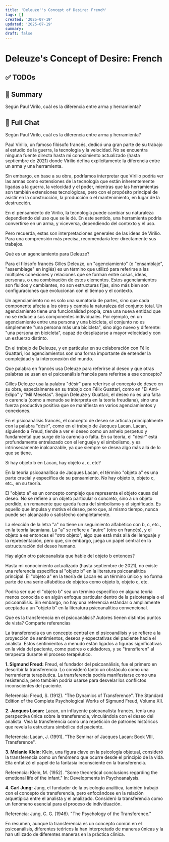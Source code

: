 ```yaml
---
title: 'Deleuze''s Concept of Desire: French'
tags: []
created: '2025-07-19'
updated: '2025-07-19'
summary:
draft: false
---
```


# Deleuze's Concept of Desire: French

## ✅ TODOs


## 📌 Summary
Según Paul Virilo, cuál es la diferencia entre arma y herramienta?

## 🧠 Full Chat


Según Paul Virilo, cuál es la diferencia entre arma y herramienta?

Paul Virilio, un famoso filósofo francés, dedicó una gran parte de su trabajo al estudio de la guerra, la tecnología y la velocidad. No se encuentra ninguna fuente directa hasta mi conocimiento actualizado (hasta septiembre de 2021) donde Virilio defina explícitamente la diferencia entre un arma y una herramienta. 

Sin embargo, en base a su obra, podríamos interpretar que Virilio podría ver las armas como extensiones de la tecnología que están inherentemente ligadas a la guerra, la velocidad y el poder, mientras que las herramientas son también extensiones tecnológicas, pero con el propósito principal de asistir en la construcción, la producción o el mantenimiento, en lugar de la destrucción. 

En el pensamiento de Virilio, la tecnología puede cambiar su naturaleza dependiendo del uso que se le dé. En este sentido, una herramienta podría convertirse en un arma, y viceversa, dependiendo del contexto y el uso. 

Pero recuerda, estas son interpretaciones generales de las ideas de Virilio. Para una comprensión más precisa, recomendaría leer directamente sus trabajos.

Qué es un agenciamiento para Deleuze?

Para el filósofo francés Gilles Deleuze, un "agenciamiento" (o "ensamblaje", "assemblage" en inglés) es un término que utilizó para referirse a las múltiples conexiones y relaciones que se forman entre cosas, ideas, personas, o una combinación de estos elementos. Estos agenciamientos son fluidos y cambiantes, no son estructuras fijas, sino más bien son configuraciones que evolucionan con el tiempo y el contexto.

Un agenciamiento no es solo una sumatoria de partes, sino que cada componente afecta a los otros y cambia la naturaleza del conjunto total. Un agenciamiento tiene una funcionalidad propia, crea una nueva entidad que no se reduce a sus componentes individuales. Por ejemplo, en un agenciamiento entre una persona y una bicicleta, el conjunto no es simplemente "una persona más una bicicleta", sino algo nuevo y diferente: "una persona en bicicleta", capaz de desplazarse a mayor velocidad y con un esfuerzo distinto.

En el trabajo de Deleuze, y en particular en su colaboración con Félix Guattari, los agenciamientos son una forma importante de entender la complejidad y la interconexión del mundo.

Que palabra en francés usa Deleuze para referirse al deseo y que otras palabras se usan en el psicoanálisis francés para referirse a ese concepto?

Gilles Deleuze usa la palabra "désir" para referirse al concepto de deseo en su obra, especialmente en su trabajo con Félix Guattari, como en "El Anti-Edipo" y "Mil Mesetas". Según Deleuze y Guattari, el deseo no es una falta o carencia (como a menudo se interpreta en la teoría freudiana), sino una fuerza productiva positiva que se manifiesta en varios agenciamientos y conexiones.

En el psicoanálisis francés, el concepto de deseo se articula principalmente con la palabra "désir", como en el trabajo de Jacques Lacan. Lacan, siguiendo a Freud, tiende a ver el deseo como un anhelo perpetuo y fundamental que surge de la carencia o falta. En su teoría, el "désir" está profundamente entrelazado con el lenguaje y el simbolismo, y es intrínsecamente inalcanzable, ya que siempre se desea algo más allá de lo que se tiene.

Si hay objeto b en Lacan, hay objeto a, c, etc?

En la teoría psicoanalítica de Jacques Lacan, el término "objeto a" es una parte crucial y específica de su pensamiento. No hay objeto b, objeto c, etc., en su teoría.

El "objeto a" es un concepto complejo que representa el objeto causa del deseo. No se refiere a un objeto particular o concreto, sino a un objeto perdido, un remanente que queda fuera del simbolismo y el significado. Es aquello que impulsa y motiva el deseo, pero que, al mismo tiempo, nunca puede ser alcanzado o satisfecho completamente.

La elección de la letra "a" no tiene un seguimiento alfabético con b, c, etc., en la teoría lacaniana. La "a" se refiere a "autre" (otro en francés), y el objeto a es entonces el "otro objeto", algo que está más allá del lenguaje y la representación, pero que, sin embargo, juega un papel central en la estructuración del deseo humano.

Hay algún otro psicoanalista que hable del objeto b entonces?

Hasta mi conocimiento actualizado (hasta septiembre de 2021), no existe una referencia específica al "objeto b" en la literatura psicoanalítica principal. El "objeto a" en la teoría de Lacan es un término único y no forma parte de una serie alfabética de objetos como objeto b, objeto c, etc.

Podría ser que el "objeto b" sea un término específico en alguna teoría menos conocida o en algún enfoque particular dentro de la psicoterapia o el psicoanálisis. Sin embargo, no hay una referencia estándar o ampliamente aceptada a un "objeto b" en la literatura psicoanalítica convencional.

Que es la transferencia en el psicoanálisis? Autores tienen distintos puntos de vista? Comparte referencias

La transferencia es un concepto central en el psicoanálisis y se refiere a la proyección de sentimientos, deseos y expectativas del paciente hacia el analista. Estos sentimientos a menudo están ligados a figuras significativas en la vida del paciente, como padres o cuidadores, y se "transfieren" al terapeuta durante el proceso terapéutico.

**1. Sigmund Freud:**
Freud, el fundador del psicoanálisis, fue el primero en describir la transferencia. Lo consideró tanto un obstáculo como una herramienta terapéutica. La transferencia podría manifestarse como una resistencia, pero también podría usarse para desvelar los conflictos inconscientes del paciente.

Referencia: Freud, S. (1912). "The Dynamics of Transference". The Standard Edition of the Complete Psychological Works of Sigmund Freud, Volume XII.

**2. Jacques Lacan:**
Lacan, un influyente psicoanalista francés, tenía una perspectiva única sobre la transferencia, vinculándola con el deseo del analista. Veía la transferencia como una repetición de patrones históricos que revela la estructura simbólica del paciente.

Referencia: Lacan, J. (1991). "The Seminar of Jacques Lacan: Book VIII, Transference".

**3. Melanie Klein:**
Klein, una figura clave en la psicología objetual, consideró la transferencia como un fenómeno que ocurre desde el principio de la vida. Ella enfatizó el papel de la fantasía inconsciente en la transferencia.

Referencia: Klein, M. (1952). "Some theoretical conclusions regarding the emotional life of the infant." In: Developments in Psychoanalysis.

**4. Carl Jung:**
Jung, el fundador de la psicología analítica, también trabajó con el concepto de transferencia, pero enfocándose en la relación arquetípica entre el analista y el analizado. Consideró la transferencia como un fenómeno esencial para el proceso de individuación.

Referencia: Jung, C. G. (1946). "The Psychology of the Transference."

En resumen, aunque la transferencia es un concepto común en el psicoanálisis, diferentes teóricos la han interpretado de maneras únicas y la han utilizado de diferentes maneras en la práctica clínica.